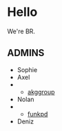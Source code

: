# Hello
We're BR.

## ADMINS
- Sophie
- Axel
- - [akggroup](https://akggroup.online)
- Nolan
- - [funkpd](https://funkpd.com/nolan)
- Deniz

